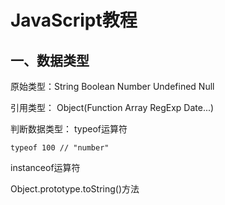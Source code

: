 # JavaScript教程
## 一、数据类型
原始类型：String Boolean Number Undefined Null


引用类型： Object(Function Array RegExp Date...)


判断数据类型：
typeof运算符
```
typeof 100 // "number"
```
instanceof运算符


Object.prototype.toString()方法

